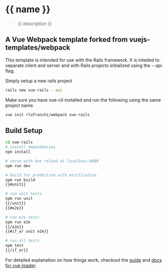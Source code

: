 # {{ name }}

> {{ description }}

## A Vue Webpack template forked from vuejs-templates/webpack

This template is intended for use with the Rails framework.  It is inteded to separate client and server and with Rails projects initialized using the --api flag.

Simply setup a new rails project

```bash
rails new vue-rails --api
```
Make sure you have vue-cli installed and run the following using the same project name

```bash
vue init rlafranchi/webpack vue-rails
```

## Build Setup

``` bash
cd vue-rails
# install dependencies
npm install

# serve with hot reload at localhost:8080
npm run dev

# build for production with minification
npm run build
{{#unit}}

# run unit tests
npm run unit
{{/unit}}
{{#e2e}}

# run e2e tests
npm run e2e
{{/e2e}}
{{#if_or unit e2e}}

# run all tests
npm test
{{/if_or}}
```

For detailed explanation on how things work, checkout the [guide](http://vuejs-templates.github.io/webpack/) and [docs for vue-loader](http://vuejs.github.io/vue-loader).
